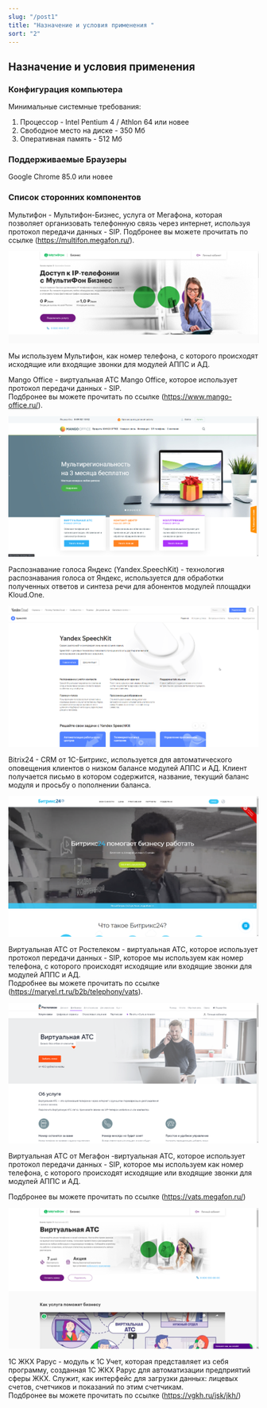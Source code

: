 ```yaml
---
slug: "/post1"
title: "Назначение и условия применения "
sort: "2"
---
```


## Назначение и условия применения

### Конфигурация компьютера

Минимальные системные требования:

1. Процессор - Intel Pentium 4 / Athlon 64 или новее
1. Свободное место на диске - 350 Мб
1. Оперативная память - 512 Mб

### Поддерживаемые Браузеры

Google Chrome 85.0 или новее

### Список сторонних компонентов

Мультифон - Мультифон-Бизнес, услуга от Мегафона, которая позволяет организовать телефонную связь через интернет, используя протокол передачи данных - SIP. Подбронее вы можете прочитать по ссылке  (https://multifon.megafon.ru/).

![Картинка](./images/about_megafon.png "Страница Мультифон Бизнес от Мегафон")

Мы используем Мультифон, как номер телефона, с которого происходят исходящие или  входящие звонки для модулей  АППС и АД.

Mango Office - виртуальная АТС Mango Office, которое использует протокол передачи данных - SIP.  
Подбронее вы можете прочитать по ссылке  (https://www.mango-office.ru/).

![Картинка](./images/about_mango_office.png "Страница Mango Office от Манго Телеком")

Распознавание голоса Яндекс (Yandex.SpeechKit) - технология распознавания голоса от Яндекс, используется для обработки полученных ответов и синтеза речи для абонентов модулей площадки Kloud.One.

![Картинка](./images/about_yandex.png " Страница Yandex SpeechKit от Яндекс")

Bitrix24 - CRM  от 1С-Битрикс, используется для автоматического оповещения клиентов о низком балансе модулей АППС и АД. Клиент получается письмо в котором содержится, название, текущий баланс модуля и просьбу о пополнении баланса.

![Картинка](./images/about_bitrix.png "Страница Битрикс 24 от 1С-Битрикс")

Виртуальная АТС от Ростелеком - виртуальная АТС, которое использует протокол передачи данных - SIP, которое мы используем как номер телефона, с которого происходят исходящие или  входящие звонки для модулей  АППС и АД.  
Подробнее вы можете прочитать по ссылке  (https://maryel.rt.ru/b2b/telephony/vats).

![Картинка](./images/about_rt_ats.png "Страница Виртуальная АТС от Ростелеком")

Виртуальная АТС от Мегафон -виртуальная АТС, которое использует протокол передачи данных - SIP, которое мы используем как номер телефона, с которого происходят исходящие или  входящие звонки для модулей  АППС и АД.

Подбронее вы можете прочитать по ссылке  (https://vats.megafon.ru/)

![Картинка](./images/about_megafon_ats.png "Страница Виртуальная АТС от Мегафон")

1C ЖКХ Рарус - модуль к 1С Учет, которая представляет из себя программу, созданная 1С ЖКХ Рарус для автоматизации предприятий сферы ЖКХ. Служит, как интерфейс для загрузки данных: лицевых счетов, счетчиков и показаний по этим счетчикам.  
Подбронее вы можете прочитать по ссылке  (https://vgkh.ru/jsk/jkh/)